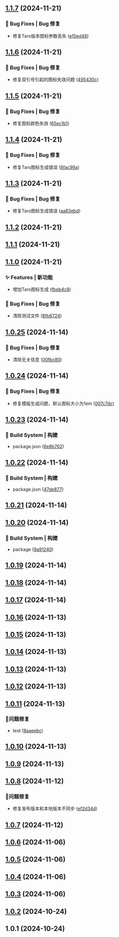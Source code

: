 

## [1.1.7](https://github.com/knight-L/ali-iconfont/compare/1.1.6...1.1.7) (2024-11-21)

### 🐛 Bug Fixes | Bug 修复

* 修复Taro版本图标参数丢失 ([e15ed48](https://github.com/knight-L/ali-iconfont/commit/e15ed48880b004a98da07516e8211a8a4a1aea9e))

## [1.1.6](https://github.com/knight-L/ali-iconfont/compare/1.1.5...1.1.6) (2024-11-21)

### 🐛 Bug Fixes | Bug 修复

* 修复双引号引起的图标失效问题 ([495430c](https://github.com/knight-L/ali-iconfont/commit/495430cdc3b90e64a3096f1c5ec2af8d6eae3dc0))

## [1.1.5](https://github.com/knight-L/ali-iconfont/compare/1.1.4...1.1.5) (2024-11-21)

### 🐛 Bug Fixes | Bug 修复

* 修复图标颜色失效 ([65ec1b1](https://github.com/knight-L/ali-iconfont/commit/65ec1b1c0f33e2c5ecf531d8ea371229535cef92))

## [1.1.4](https://github.com/knight-L/ali-iconfont/compare/1.1.3...1.1.4) (2024-11-21)

### 🐛 Bug Fixes | Bug 修复

* 修复Taro图标生成错误 ([6fac99a](https://github.com/knight-L/ali-iconfont/commit/6fac99aa2b398d52afa04ad17d011d7bab82074f))

## [1.1.3](https://github.com/knight-L/ali-iconfont/compare/1.1.2...1.1.3) (2024-11-21)

### 🐛 Bug Fixes | Bug 修复

* 修复Taro图标生成错误 ([aa83ebd](https://github.com/knight-L/ali-iconfont/commit/aa83ebdf9fa78c005e1400cee581d907b0c1df85))

## [1.1.2](https://github.com/knight-L/ali-iconfont/compare/1.1.1...1.1.2) (2024-11-21)

## [1.1.1](https://github.com/knight-L/ali-iconfont/compare/1.1.0...1.1.1) (2024-11-21)

## [1.1.0](https://github.com/knight-L/ali-iconfont/compare/1.0.25...1.1.0) (2024-11-21)

### ✨ Features | 新功能

* 增加Taro图标生成 ([fbeb4c8](https://github.com/knight-L/ali-iconfont/commit/fbeb4c821dd31b56ef6e05e46ac50e5554fb33ef))

### 🐛 Bug Fixes | Bug 修复

* 清除测试文件 ([8fb6724](https://github.com/knight-L/ali-iconfont/commit/8fb672422c41cf54ed4664c64903aedcd5b718e4))

## [1.0.25](https://github.com/knight-L/ali-iconfont/compare/1.0.24...1.0.25) (2024-11-14)

### 🐛 Bug Fixes | Bug 修复

* 清除无关信息 ([00fbc80](https://github.com/knight-L/ali-iconfont/commit/00fbc80818f90999e23d26102251c79fb2d4991d))

## [1.0.24](https://github.com/knight-L/ali-iconfont/compare/1.0.23...1.0.24) (2024-11-14)

### 🐛 Bug Fixes | Bug 修复

* 修复模版生成问题，默认图标大小为1em ([007c7dc](https://github.com/knight-L/ali-iconfont/commit/007c7dce428e651ae3284c7819da2aed6d76deb6))

## [1.0.23](https://github.com/knight-L/ali-iconfont/compare/1.0.22...1.0.23) (2024-11-14)

### 👷‍ Build System | 构建

* package.json ([6e8b762](https://github.com/knight-L/ali-iconfont/commit/6e8b762d87b3a0116ebd78f3013bd96881e9bf8a))

## [1.0.22](https://github.com/knight-L/ali-iconfont/compare/1.0.21...1.0.22) (2024-11-14)

### 👷‍ Build System | 构建

* package.json ([47de877](https://github.com/knight-L/ali-iconfont/commit/47de877e3e45555757b7dc58a84f8c35dd4bc3ad))

## [1.0.21](https://github.com/knight-L/ali-iconfont/compare/1.0.20...1.0.21) (2024-11-14)

## [1.0.20](https://github.com/knight-L/ali-iconfont/compare/1.0.19...1.0.20) (2024-11-14)

### 👷‍ Build System | 构建

* package ([9a91240](https://github.com/knight-L/ali-iconfont/commit/9a912401ddd19e8b57a4c89e5b1bf30eda1720f3))

## [1.0.19](https://github.com/knight-L/ali-iconfont/compare/1.0.18...1.0.19) (2024-11-14)

## [1.0.18](https://github.com/knight-L/ali-iconfont/compare/1.0.17...1.0.18) (2024-11-14)

## [1.0.17](https://github.com/knight-L/ali-iconfont/compare/1.0.16...1.0.17) (2024-11-14)

## [1.0.16](https://github.com/knight-L/ali-iconfont/compare/1.0.15...1.0.16) (2024-11-13)

## [1.0.15](https://github.com/knight-L/ali-iconfont/compare/1.0.14...1.0.15) (2024-11-13)

## [1.0.14](https://github.com/knight-L/ali-iconfont/compare/1.0.13...1.0.14) (2024-11-13)

## [1.0.13](https://github.com/knight-L/ali-iconfont/compare/1.0.12...1.0.13) (2024-11-13)

## [1.0.12](https://github.com/knight-L/ali-iconfont/compare/1.0.11...1.0.12) (2024-11-13)

## [1.0.11](https://github.com/knight-L/ali-iconfont/compare/1.0.10...1.0.11) (2024-11-13)

### 🐞问题修复

* test ([8aaeebc](https://github.com/knight-L/ali-iconfont/commit/8aaeebc1ef3c3007f45fc6eec1f1ed27b23e0fca))

## [1.0.10](https://github.com/knight-L/ali-iconfont/compare/1.0.9...1.0.10) (2024-11-13)

## [1.0.9](https://github.com/knight-L/ali-iconfont/compare/1.0.8...1.0.9) (2024-11-13)

## [1.0.8](https://github.com/knight-L/ali-iconfont/compare/1.0.7...1.0.8) (2024-11-12)

### 🐞问题修复

* 修复发布版本和本地版本不同步 ([ef2d34d](https://github.com/knight-L/ali-iconfont/commit/ef2d34d4b9eae09c2ad315e4bc827ec8e14a724f))

## [1.0.7](https://github.com/knight-L/ali-iconfont/compare/1.0.6...1.0.7) (2024-11-12)

## [1.0.6](https://github.com/knight-L/ali-iconfont/compare/1.0.5...1.0.6) (2024-11-06)

## [1.0.5](https://github.com/knight-L/ali-iconfont/compare/1.0.4...1.0.5) (2024-11-06)

## [1.0.4](https://github.com/knight-L/ali-iconfont/compare/1.0.3...1.0.4) (2024-11-06)

## [1.0.3](https://github.com/knight-L/ali-iconfont/compare/1.0.2...1.0.3) (2024-11-06)

## [1.0.2](https://github.com/knight-L/ali-iconfont/compare/1.0.1...1.0.2) (2024-10-24)

## 1.0.1 (2024-10-24)

